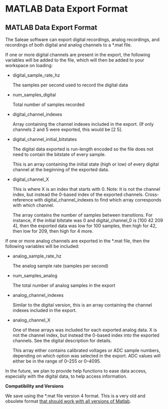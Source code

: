# MATLAB Data Export Format

## MATLAB Data Export Format

The Saleae software can export digital recordings, analog recordings, and recordings of both digital and analog channels to a \*.mat file.

If one or more digital channels are present in the export, the following variables will be added to the file, which will then be added to your workspace on loading:

* digital\_sample\_rate\_hz

    The samples per second used to record the digital data

* num\_samples\_digital

    Total number of samples recorded

* digital\_channel\_indexes

    Array containing the channel indexes included in the export. \(If only channels 2 and 5 were exported, this would be \[2 5\].

* digital\_channel\_initial\_bitstates

    The digital data exported is run-length encoded so the file does not need to contain the bitstate of every sample.

    This is an array containing the initial state \(high or low\) of every digital channel at the beginning of the exported data.

* digital\_channel\_X

    This is where X is an index that starts with 0. Note: It is not the channel index, but instead the 0-based index of the exported channels. Cross-reference with digital\_channel\_indexes to find which array corresponds with which channel.

    The array contains the number of samples between transitions. For instance, if the initial bitstate was 0 and digital\_channel\_0 is \[100 42 209 4\], then the exported data was low for 100 samples, then high for 42, then low for 209, then high for 4 more.

If one or more analog channels are exported in the \*.mat file, then the following variables will be included:

* analog\_sample\_rate\_hz

    The analog sample rate \(samples per second\)

* num\_samples\_analog

    The total number of analog samples in the export

* analog\_channel\_indexes

    Similar to the digital version, this is an array containing the channel indexes included in the export.

* analog\_channel\_X

    One of these arrays was included for each exported analog data. X is not the channel index, but instead the 0-based index into the exported channels. See the digital description for details.

    This array either contains calibrated voltages or ADC sample numbers, depending on which option was selected in the export. ADC values will either be in the range of 0–255 or 0–4095.

In the future, we plan to provide help functions to ease data access, especially with the digital data, to help access information.

**Compatibility and Versions**

We save using the \*.mat file version 4 format. This is a very old and obsolete format [that should work with all versions of Matlab](http://www.mathworks.com/help/matlab/import_export/mat-file-versions.html).


